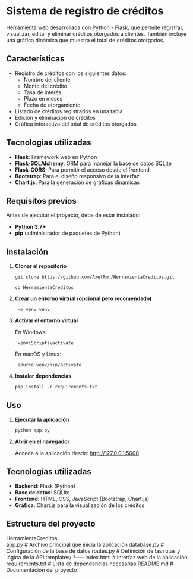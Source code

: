 # Sistema de registro de créditos
Herramienta web desarrollada con Python - Flask, que permite registrar, visualizar, editar y eliminar créditos otorgados a clientes. También incluye una gráfica dinámica que muestra el total de créditos otorgados.

## Características
- Registro de créditos con los siguientes datos:
  - Nombre del cliente
  - Monto del crédito
  - Tasa de interés
  - Plazo en meses
  - Fecha de otorgamiento
- Listado de créditos registrados en una tabla
- Edición y eliminación de créditos
- Gráfica interactiva del total de créditos otorgados

## Tecnologías utilizadas
- **Flask**: Framework web en Python
- **Flask-SQLAlchemy**: ORM para manejar la base de datos SQLite
- **Flask-CORS**: Para permitir el acceso desde el frontend
- **Bootstrap**: Para el diseño responsivo de la interfaz
- **Chart.js**: Para la generación de gráficas dinámicas

## Requisitos previos
Antes de ejecutar el proyecto, debe de estar instalado:
- **Python 3.7+**
- **pip** (administrador de paquetes de Python)

## Instalación
1. **Clonar el repositorio**

       git clone https://github.com/AxelRmn/HerramientaCreditos.git
   
       cd HerramientaCreditos

2. **Crear un entorno virtual (opcional pero recomendado)**

        -m venv venv

3. **Activar el entorno virtual**

    En Windows:
   
        venv\Scripts\activate
   
    En macOS y Linux:
   
        source venv/bin/activate

4. **Instalar dependencias**

       pip install -r requirements.txt
   

## Uso
1. **Ejecutar la aplicación**

       python app.py

2. **Abrir en el navegador**

    Accede a la aplicación desde:
    http://127.0.0.1:5000


## Tecnologías utilizadas

- **Backend**: Flask (Python)
- **Base de datos**: SQLite
- **Frontend**: HTML, CSS, JavaScript (Bootstrap, Chart.js)
- **Gráfica**: Chart.js para la visualización de los créditos


## Estructura del proyecto
HerramientaCreditos    
    app.py                # Archivo principal que inicia la aplicación
    database.py           # Configuración de la base de datos
    routes.py             # Definición de las rutas y lógica de la API
    templates/
        └── index.html        # Interfaz web de la aplicación
    requirements.txt      # Lista de dependencias necesarias
    README.md             # Documentación del proyecto

    
